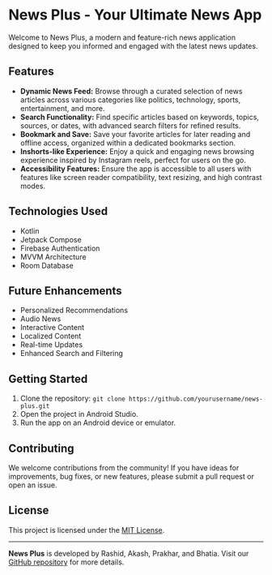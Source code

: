 # News Plus - Your Ultimate News App

Welcome to News Plus, a modern and feature-rich news application designed to keep you informed and engaged with the latest news updates.

## Features

- **Dynamic News Feed:** Browse through a curated selection of news articles across various categories like politics, technology, sports, entertainment, and more.
- **Search Functionality:** Find specific articles based on keywords, topics, sources, or dates, with advanced search filters for refined results.
- **Bookmark and Save:** Save your favorite articles for later reading and offline access, organized within a dedicated bookmarks section.
- **Inshorts-like Experience:** Enjoy a quick and engaging news browsing experience inspired by Instagram reels, perfect for users on the go.
- **Accessibility Features:** Ensure the app is accessible to all users with features like screen reader compatibility, text resizing, and high contrast modes.

## Technologies Used

- Kotlin
- Jetpack Compose
- Firebase Authentication
- MVVM Architecture
- Room Database

## Future Enhancements

- Personalized Recommendations
- Audio News
- Interactive Content
- Localized Content
- Real-time Updates
- Enhanced Search and Filtering

## Getting Started

1. Clone the repository: `git clone https://github.com/yourusername/news-plus.git`
2. Open the project in Android Studio.
3. Run the app on an Android device or emulator.

## Contributing

We welcome contributions from the community! If you have ideas for improvements, bug fixes, or new features, please submit a pull request or open an issue.

## License

This project is licensed under the [MIT License](LICENSE).

---

**News Plus** is developed by Rashid, Akash, Prakhar, and Bhatia. Visit our [GitHub repository](https://github.com/yourusername/news-plus) for more details.
